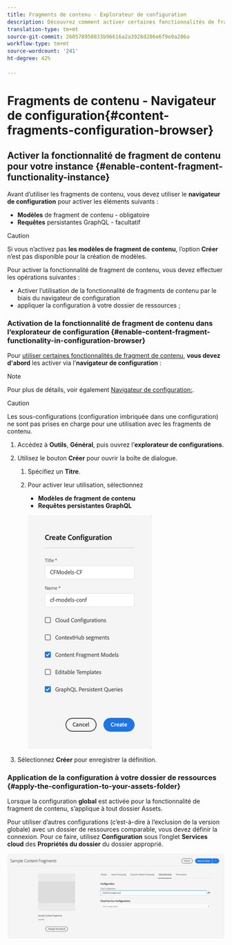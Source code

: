 ```yaml
---
title: Fragments de contenu - Explorateur de configuration
description: Découvrez comment activer certaines fonctionnalités de fragment de contenu dans l’explorateur de configuration.
translation-type: tm+mt
source-git-commit: 260578950833b96616a2a3928d206e6f9e0a206a
workflow-type: tm+mt
source-wordcount: '241'
ht-degree: 42%

---
```



# Fragments de contenu - Navigateur de configuration{#content-fragments-configuration-browser}

## Activer la fonctionnalité de fragment de contenu pour votre instance {#enable-content-fragment-functionality-instance}

Avant d’utiliser les fragments de contenu, vous devez utiliser le **navigateur de configuration** pour activer les éléments suivants :

* **Modèles**  de fragment de contenu - obligatoire
* **Requêtes**  persistantes GraphQL - facultatif

>[!CAUTION]
>
>Si vous n’activez pas **les modèles de fragment de contenu**, l’option **Créer** n’est pas disponible pour la création de modèles.

Pour activer la fonctionnalité de fragment de contenu, vous devez effectuer les opérations suivantes :

* Activer l’utilisation de la fonctionnalité de fragments de contenu par le biais du navigateur de configuration
* appliquer la configuration à votre dossier de ressources ;

### Activation de la fonctionnalité de fragment de contenu dans l’explorateur de configuration {#enable-content-fragment-functionality-in-configuration-browser}

Pour [utiliser certaines fonctionnalités de fragment de contenu](#creating-a-content-fragment-model), **vous devez d&#39;abord** les activer via l&#39;**navigateur de configuration** :

>[!NOTE]
>
>Pour plus de détails, voir également [Navigateur de configuration:](/help/implementing/developing/introduction/configurations.md#using-configuration-browser).

>[!CAUTION]
>
>Les sous-configurations (configuration imbriquée dans une configuration) ne sont pas prises en charge pour une utilisation avec les fragments de contenu.

1. Accédez à **Outils**, **Général**, puis ouvrez l’**explorateur de configurations**.

1. Utilisez le bouton **Créer** pour ouvrir la boîte de dialogue.

   1. Spécifiez un **Titre**.
   1. Pour activer leur utilisation, sélectionnez
      * **Modèles de fragment de contenu**
      * **Requêtes persistantes GraphQL**

      ![Définir la configuration](assets/cfm-conf-01.png)


1. Sélectionnez **Créer** pour enregistrer la définition.

<!-- 1. Select the location appropriate to your website. -->

### Application de la configuration à votre dossier de ressources {#apply-the-configuration-to-your-assets-folder}

Lorsque la configuration **global** est activée pour la fonctionnalité de fragment de contenu, s’applique à tout dossier Assets.

Pour utiliser d’autres configurations (c’est-à-dire à l’exclusion de la version globale) avec un dossier de ressources comparable, vous devez définir la connexion. Pour ce faire, utilisez **Configuration** sous l’onglet **Services cloud** des **Propriétés du dossier** du dossier approprié.

![Appliquer la configuration](assets/cfm-conf-02.png)
